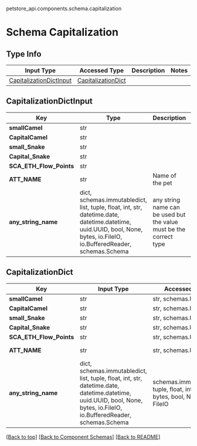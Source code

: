 petstore_api.components.schema.capitalization
# Schema Capitalization

## Type Info
Input Type | Accessed Type | Description | Notes
------------ | ------------- | ------------- | -------------
[CapitalizationDictInput](#capitalizationdictinput) | [CapitalizationDict](#capitalizationdict) |  |

## CapitalizationDictInput
Key | Type |  Description | Notes
------------ | ------------- | ------------- | -------------
**smallCamel** | str |  | [optional]
**CapitalCamel** | str |  | [optional]
**small_Snake** | str |  | [optional]
**Capital_Snake** | str |  | [optional]
**SCA_ETH_Flow_Points** | str |  | [optional]
**ATT_NAME** | str | Name of the pet  | [optional]
**any_string_name** | dict, schemas.immutabledict, list, tuple, float, int, str, datetime.date, datetime.datetime, uuid.UUID, bool, None, bytes, io.FileIO, io.BufferedReader, schemas.Schema | any string name can be used but the value must be the correct type | [optional]

## CapitalizationDict
Key | Input Type | Accessed Type | Description | Notes
------------ | ------------- | ------------- | ------------- | -------------
**smallCamel** | str | str, schemas.Unset |  | [optional]
**CapitalCamel** | str | str, schemas.Unset |  | [optional]
**small_Snake** | str | str, schemas.Unset |  | [optional]
**Capital_Snake** | str | str, schemas.Unset |  | [optional]
**SCA_ETH_Flow_Points** | str | str, schemas.Unset |  | [optional]
**ATT_NAME** | str | str, schemas.Unset | Name of the pet  | [optional]
**any_string_name** | dict, schemas.immutabledict, list, tuple, float, int, str, datetime.date, datetime.datetime, uuid.UUID, bool, None, bytes, io.FileIO, io.BufferedReader, schemas.Schema | schemas.immutabledict, tuple, float, int, str, bytes, bool, None, FileIO | any string name can be used but the value must be the correct type | [optional]

[[Back to top]](#top) [[Back to Component Schemas]](../../../README.md#Component-Schemas) [[Back to README]](../../../README.md)
